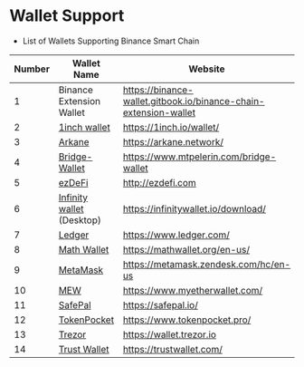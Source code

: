 # Wallet Support

* List of Wallets Supporting Binance Smart Chain

| Number | Wallet Name              | Website | Staking Support|
|------ | ------------------- | ------------------------------ |-----|
|1| Binance Extension Wallet | <https://binance-wallet.gitbook.io/binance-chain-extension-wallet> | Yes  |
|2|[1inch wallet](https://www.youtube.com/watch?v=BXFvPMxJ4_Q)|<https://1inch.io/wallet/>|No|
|3| [Arkane](./wallet/arkane.md)|<https://arkane.network/>|No|
|4| [Bridge-Wallet](./wallet/bridge-wallet.md)|<https://www.mtpelerin.com/bridge-wallet>|No|
|5|[ezDeFi]( ./wallet/ezdefi.md)|<http://ezdefi.com>|No|
|6|[Infinity wallet](./wallet/infinitywallet.md) (Desktop)| <https://infinitywallet.io/download/> |No|
|7|[Ledger](./wallet/ledger.md)|<https://www.ledger.com/>|Yes|
|8| [Math Wallet](./wallet/math.md)|<https://mathwallet.org/en-us/>| Yes  |
|9|[MetaMask](./wallet/metamask.md)|<https://metamask.zendesk.com/hc/en-us>|No|
|10|[MEW](./wallet/myetherwallet.md)|<https://www.myetherwallet.com/>|No|
|11|  [SafePal](https://blog.safepal.io/binance-smart-chain-x-safepal/)|  <https://safepal.io/> | No  |
|12|[TokenPocket](https://tokenpocket-gm.medium.com/defi-with-tokenpocket-how-to-use-binance-smart-chain-swap-with-tokenpocket-e76d6cd7986)|<https://www.tokenpocket.pro/> |  No  |
|13|[Trezor](./wallet/trezor.md)|<https://wallet.trezor.io>|No|
|14| [Trust Wallet](./wallet/trustwallet.md) | <https://trustwallet.com/> | Yes   |
